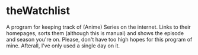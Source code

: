 # theWatchlist
A program for keeping track of (Anime) Series on the internet. Links to their homepages, sorts them (although this is manual) and shows the episode and season you're on.
Please, don't have too high hopes for this program of mine. Afterall, I've only used a single day on it.
